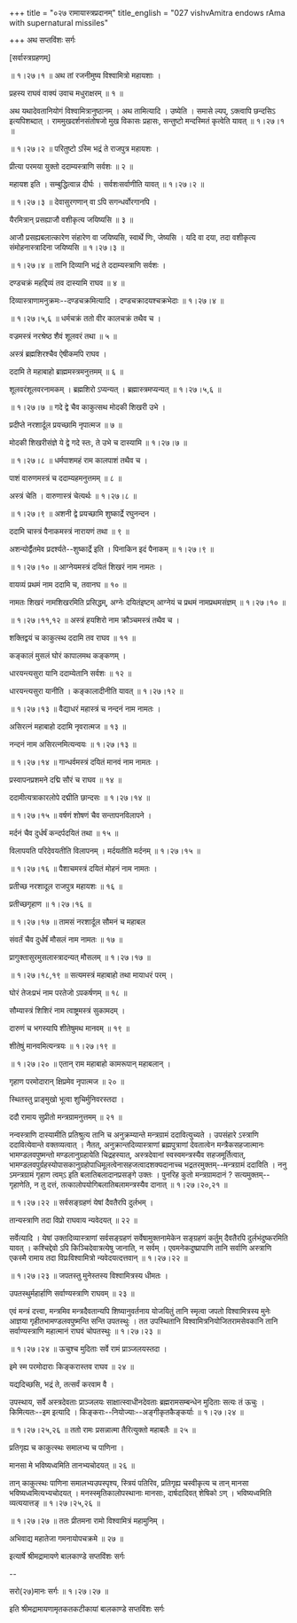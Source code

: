 +++
title = "०२७ रामायास्त्रप्रदानम्"
title_english = "027 vishvAmitra endows rAma with supernatural missiles"

+++
अथ सप्तविंशः सर्गः  

\[सर्वास्त्रग्रहणम्\]  

 ॥ १।२७।१ ॥ अथ तां रजनीमुष्य विश्वामित्रो महायशाः ।  

प्रहस्य राघवं वाक्यं उवाच मधुराक्षरम्  ॥  १  ॥   

अथ यथादेवतानियोगं विश्वामित्रानुष्ठानम् । अथ तामित्यादि । उष्येति । समासे ल्यप्, ऽक्त्वापि छन्दसिऽ इत्यपिशब्दात् । राममुखदर्शनसंतोषजो मुख विकासः प्रहासः, सन्तुष्टो मन्दस्मितं कृत्वेति यावत् ॥ १।२७।१ ॥   

 ॥ १।२७।२ ॥ परितुष्टो ऽस्मि भद्रं ते राजपुत्र महायशः ।  

प्रीत्या परमया युक्तो ददाम्यस्त्राणि सर्वशः  ॥  २  ॥   

महायश इति । सम्बुद्धित्वान्न दीर्घः । सर्वशःसर्वाणीति यावत् ॥ १।२७।२ ॥   

 ॥ १।२७।३ ॥ देवासुरगणान् वा ऽपि सगन्धर्वोरगानपि ।  

यैरमित्रान् प्रसह्याजौ वशीकृत्य जयिष्यसि  ॥  ३  ॥   

आजौ प्रसह्यबलात्कारेण संहारेण वा जयिष्यसि, स्वार्थे णिः, जेष्यसि । यदि वा दया, तदा वशीकृत्य संमोहनास्त्रादिना जयिष्यसि ॥ १।२७।३ ॥   

 ॥ १।२७।४ ॥ तानि दिव्यानि भद्रं ते ददाम्यस्त्राणि सर्वशः ।  

दण्डचक्रं महद्दिव्यं तव दास्यामि राघव  ॥  ४  ॥   

दिव्यास्त्राणामनुक्रमः--दण्डचक्रमित्यादि । दण्डचक्रादयश्चक्रभेदाः ॥ १।२७।४ ॥   

 ॥ १।२७।५,६ ॥ धर्मचक्रं ततो वीर कालचक्रं तथैव च ।  

वज्रमस्त्रं नरश्रेष्ठ शैवं शूलवरं तथा  ॥  ५  ॥   

अस्त्रं ब्रह्मशिरश्चैव ऐषीकमपि राघव ।  

ददामि ते महाबाहो ब्राह्ममस्त्रमनुत्तमम्  ॥  ६  ॥   

शूलवरंशूलवरनामकम् । ब्रह्मशिरो ऽप्यन्यत् । ब्रह्मास्त्रमप्यन्यत् ॥ १।२७।५,६ ॥   

 ॥ १।२७।७ ॥ गदे द्वे चैव काकुत्सथ मोदकी शिखरी उभे ।  

प्रदीप्ते नरशार्दूल प्रयच्छामि नृपात्मज  ॥  ७  ॥   

मोदकी शिखरीसंज्ञे ये द्वे गदे स्तः, ते उभे च दास्यामि ॥ १।२७।७ ॥   

 ॥ १।२७।८ ॥ धर्मपाशमहं राम कालपाशं तथैव च ।  

पाशं वारुणमस्त्रं च ददाम्यहमनुत्तमम्  ॥  ८  ॥   

अस्त्रं चेति । वारुणास्त्रं चेत्यर्थः ॥ १।२७।८ ॥   

 ॥ १।२७।९ ॥ अशनी द्वे प्रयच्छामि शुष्कार्द्रे रघुनन्दन ।  

ददामि चास्त्रं पैनाकमस्त्रं नारायणं तथा  ॥  ९  ॥   

अशन्योर्द्वैतमेव प्रदर्श्यते--शुष्कार्द्रे इति । पिनाकिन इदं पैनाकम् ॥ १।२७।९ ॥   

 ॥ १।२७।१० ॥ आग्नेयमस्त्रं दयितं शिखरं नाम नामतः ।  

वायव्यं प्रथमं नाम ददामि च, तवानघ  ॥  १०  ॥   

नामतः शिखरं नामशिखरमिति प्रसिद्धम्, अग्नेः दयितंइष्टम् आग्नेयं च प्रथमं नामप्रथमसंज्ञम् ॥ १।२७।१० ॥   

 ॥ १।२७।११,१२ ॥ अस्त्रं हयशिरो नाम क्रौञ्चमस्त्रं तथैव च ।  

शक्तिद्वयं च काकुत्स्थ ददामि तव राघव  ॥  ११  ॥   

कङ्कालं मुसलं घोरं कापालमथ कङ्कणम् ।  

धारयन्त्यसुरा यानि ददाम्येतानि सर्वशः  ॥  १२  ॥   

धारयन्त्यसुरा यानीति । कङ्कालादीनीति यावत् ॥ १।२७।१२ ॥   

 ॥ १।२७।१३ ॥ वैद्याधरं महास्त्रं च नन्दनं नाम नामतः ।  

असिरत्नं महाबाहो ददामि नृवरात्मज  ॥  १३  ॥   

नन्दनं नाम असिरत्नमित्यन्वयः ॥ १।२७।१३ ॥   

 ॥ १।२७।१४ ॥ गान्धर्वमस्त्रं दयितं मानवं नाम नामतः ।  

प्रस्वापनप्रशमने दद्मि सौरं च राघव  ॥  १४  ॥   

ददामीत्यत्राकारलोपे दद्मीति छान्दसः ॥ १।२७।१४ ॥   

 ॥ १।२७।१५ ॥ वर्षणं शोषणं चैव सन्तापनविलापने ।  

मर्दनं चैव दुर्धर्षं कन्दर्पदयितं तथा  ॥  १५  ॥   

विलापयति परिदेवयतीति विलापनम् । मर्दयतीति मर्दनम् ॥ १।२७।१५ ॥   

 ॥ १।२७।१६ ॥ पैशाचमस्त्रं दयितं मोहनं नाम नामतः ।  

प्रतीच्छ नरशादूल राजपुत्र महायशः  ॥  १६  ॥   

प्रतीच्छगृहाण ॥ १।२७।१६ ॥   

 ॥ १।२७।१७ ॥ तामसं नरशार्दूल सौमनं च महाबल  

संवर्तं चैव दुर्धर्षं मौसलं नाम नामतः  ॥  १७  ॥   

प्रागुक्तासुरमुसलास्त्रादन्यत् मौसलम् ॥ १।२७।१७ ॥   

 ॥ १।२७।१८,१९ ॥ सत्यमस्त्रं महाबाहो तथा मायाधरं परम् ।  

घोरं तेजःप्रभं नाम परतेजो ऽपकर्षणम्  ॥  १८  ॥   

सौम्यास्त्रं शिशिरं नाम त्वाष्ट्रमस्त्रं सुकामदम् ।  

दारुणं च भगस्यापि शीतेषुमथ मानवम्  ॥  १९  ॥   

शीतेषुं मानवमित्यन्त्रयः ॥ १।२७।१९ ॥   

 ॥ १।२७।२० ॥ एतान् राम महाबाहो कामरूपान् महाबलान् ।  

गृहाण परमोदारान् क्षिप्रमेव नृपात्मज  ॥  २०  ॥   

स्थितस्तु प्राङ्मुखो भूत्वा शुचिर्मुनिवरस्तदा ।  

ददौ रामाय सुप्रीतो मन्त्रग्रामनुत्तमम्  ॥  २१  ॥   

नन्वस्त्राणि दास्यामीति प्रतिश्रुत्य तानि च अनुक्रम्यान्ते मन्त्रग्रामं ददावित्युच्यते । उपसंहारे ऽस्त्राणि ददावित्येवान्ते वक्तव्यत्वात् । नैतत्, अनुक्रान्तदिव्यास्त्राणां ब्रह्मपुत्राणां देवतात्वेन मन्त्रैकसहजात्मानः भामण्डलवपुष्मन्तो मण्डलानुग्रहायेति चिद्रहस्यात्, अस्त्रदेवानां स्वस्वमन्त्रस्यैव सहजमूर्तित्वात्, भामण्डलवपुर्ग्रहस्योपासकानुग्रहोपाधिमूलत्वेनासहजत्वादशक्यदानाच्च भद्रतरमुक्तम्--मन्त्रग्रामं ददाविति । ननु ऽमन्त्रग्रामं गृहाण त्वम्ऽ इति बलातिबलादानप्रसङ्गे उक्तः । पुनरिह कुतो मन्त्रग्रामदानं ? सत्यमुक्तम्--गृहाणेति, न तु दत्तं, तत्कालोपयोगिबलातिबलामन्त्रस्यैव दानात् ॥ १।२७।२०,२१ ॥   

 ॥ १।२७।२२ ॥ सर्वसङ्ग्रहणं येषां दैवतैरपि दुर्लभम् ।  

तान्यस्त्राणि तदा विप्रो राघवाय न्यवेदयत्  ॥  २२  ॥   

सर्वेत्यादि । येषां उक्तदिव्यास्त्राणां सर्वसङ्ग्रहणं सर्वेषामुक्तनामेकेन सङ्ग्रहणं कर्तुम् दैवतैरपि दुर्लभंदुष्करमिति यावत् । कश्चिद्देवो ऽपि किञ्चिदेवात्रत्येषु जानाति, न सर्वम् । एवमनेकदुष्प्रापाणि तानि सर्वाणि अस्त्राणि एकस्मै रामाय तदा विप्रःविश्वामित्रो न्यवेदयत्दत्तवान् ॥ १।२७।२२ ॥   

 ॥ १।२७।२३ ॥ जपतस्तु मुनेस्तस्य विश्वामित्रस्य धीमतः ।  

उपतस्थुर्महार्हाणि सर्वाण्यस्त्राणि राघवम्  ॥  २३  ॥   

एवं मन्त्रं दत्त्वा, मन्त्रमिव मन्त्रदैवतान्यपि शिष्यानुवर्तनाय योजयितुं तानि स्मृत्वा जपतो विश्वामित्रस्य मुनेः आज्ञया गृहीतभामण्डलवपुष्मन्ति सन्ति उपतस्थुः । तत उपस्थितानि विश्वामित्रनियोजितरामसेवकानि तानि सर्वाण्यस्त्राणि महात्मानं राघवं चोपतस्थुः ॥ १।२७।२३ ॥   

 ॥ १।२७।२४ ॥ ऊचुश्च मुदिताः सर्वे रामं प्राञ्जलयस्तदा ।  

इमे स्म परमोदाराः किङ्करास्तव राघव  ॥  २४  ॥   

यद्यदिच्छसि, भद्रं ते, तत्सर्वं करवाम वै ।  

उपस्थाय, सर्वे अस्त्रदेवताः प्राञ्जलयः साक्षात्स्वाधीनदेवताः ब्रह्मरामसम्बन्धेन मुदिताः सत्यः तं ऊचुः । किमित्यतः--इम इत्यादि । किङ्कराः--नियोज्याः--अङ्गीकृतकैङ्कर्याः ॥ १।२७।२४ ॥   

 ॥ १।२७।२५,२६ ॥ ततो रामः प्रसन्नात्मा तैरित्युक्तो महाबलैः  ॥  २५  ॥   

प्रतिगृह्य च काकुत्स्थः समालभ्य च पाणिना ।  

मानसा मे भविष्यध्वमिति तानभ्यचोदयत्  ॥  २६  ॥   

तान् काकुत्स्थः पाणिना समालभ्यउपस्पृश्य, स्त्रियं पतिरिव, प्रतिगृह्य चस्वीकृत्य च तान् मानसा भविष्यध्वमित्यभ्यचोदयत् । मनस्स्मृतिकालोपस्थानाः मानसाः, दार्षदादिवत् शेषिको ऽण् । भविष्यध्वमिति व्यत्ययात्तङ् ॥ १।२७।२५,२६ ॥   

 ॥ १।२७।२७ ॥ ततः प्रीतमना रामो विश्वामित्रं महामुनिम् ।  

अभिवाद्य महातेजा गमनायोपचक्रमे  ॥  २७  ॥   

इत्यार्षे श्रीमद्रामायणे बालकाण्डे सप्तविंशः सर्गः  

--  

सरो(२७)मानः सर्गः ॥ १।२७।२७ ॥   

इति श्रीमद्रामायणामृतकतकटीकायां बालकाण्डे सप्तविंशः सर्गः  

  

